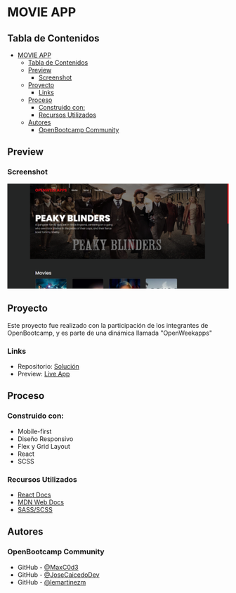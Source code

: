 # MOVIE APP

## Tabla de Contenidos

- [MOVIE APP](#movie-app)
  - [Tabla de Contenidos](#tabla-de-contenidos)
  - [Preview](#preview)
    - [Screenshot](#screenshot)
  - [Proyecto](#proyecto)
    - [Links](#links)
  - [Proceso](#proceso)
    - [Construido con:](#construido-con)
    - [Recursos Utilizados](#recursos-utilizados)
  - [Autores](#autores)
    - [OpenBootcamp Community](#openbootcamp-community)

## Preview

### Screenshot

![](./public/preview.png)

## Proyecto

Este proyecto fue realizado con la participación de los integrantes de OpenBootcamp, y es parte de una dinámica llamada "OpenWeekapps"

### Links

- Repositorio: [Solución](https://github.com/Open-Bootcamp/movie-app)
- Preview: [Live App]()

## Proceso

### Construido con:

- Mobile-first
- Diseño Responsivo
- Flex y Grid Layout
- React
- SCSS

### Recursos Utilizados

- [React Docs](https://beta.reactjs.org/)
- [MDN Web Docs](https://developer.mozilla.org/es/docs/Web)
- [SASS/SCSS](https://sass-lang.com/)

## Autores

### OpenBootcamp Community

- GitHub - [@MaxC0d3](https://www.github.com/MaxC0d3)
- GitHub - [@JoseCaicedoDev](https://www.github.com/JoseCaicedoDev)
- GitHub - [@lemartinezm](https://www.github.com/lemartinezm)

